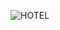 ![HOTEL](https://user-images.githubusercontent.com/47244433/65553053-3e63f400-df26-11e9-8e72-239241406c08.png)
